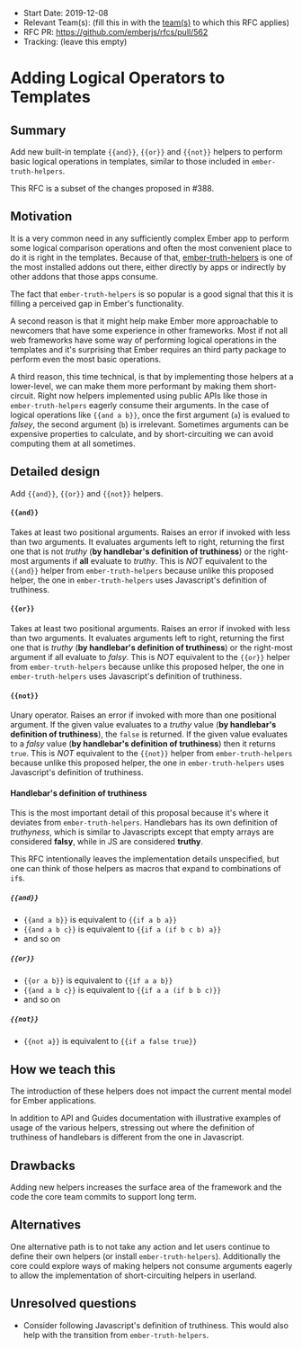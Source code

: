 - Start Date: 2019-12-08
- Relevant Team(s): (fill this in with the [team(s)](README.md#relevant-teams) to which this RFC applies)
- RFC PR: https://github.com/emberjs/rfcs/pull/562
- Tracking: (leave this empty)

# Adding Logical Operators to Templates

## Summary

Add new built-in template `{{and}}`, `{{or}}` and `{{not}}` helpers to perform basic logical operations in templates, similar to those included in `ember-truth-helpers`.

This RFC is a subset of the changes proposed in #388.

## Motivation

It is a very common need in any sufficiently complex Ember app to perform some logical comparison operations and often the most convenient place to do it is right in the templates.
Because of that, [ember-truth-helpers](https://github.com/jmurphyau/ember-truth-helpers) is one of the most installed addons out there, either directly by apps or indirectly by
other addons that those apps consume.

The fact that `ember-truth-helpers` is so popular is a good signal that this it is filling a perceived gap in Ember's functionality.

A second reason is that it might help make Ember more approachable to newcomers that have some experience in other frameworks.
Most if not all web frameworks have some way of performing logical operations in the templates and it's surprising that Ember requires an third party package to perform
even the most basic operations.

A third reason, this time technical, is that by implementing those helpers at a lower-level, we can make them more performant by making them short-circuit.
Right now helpers implemented using public APIs like those in `ember-truth-helpers` eagerly consume their arguments. In the case of logical operations like `{{and a b}}`,
once the first argument (`a`) is evalued to _falsey_, the second argument (`b`) is irrelevant. Sometimes arguments can be expensive properties to calculate,
and by short-circuiting we can avoid computing them at all sometimes.


## Detailed design

Add `{{and}}`, `{{or}}` and `{{not}}` helpers.

#### `{{and}}`
Takes at least two positional arguments. Raises an error if invoked with less than two arguments.
It evaluates arguments left to right, returning the first one that is not _truthy_ (**by handlebar's definition of truthiness**)
or the right-most arguments if **all** evaluate to _truthy_.
This is *NOT* equivalent to the `{{and}}` helper from `ember-truth-helpers` because unlike this proposed helper, the one in `ember-truth-helpers`
uses Javascript's definition of truthiness.

#### `{{or}}`
Takes at least two positional arguments. Raises an error if invoked with less than two arguments.
It evaluates arguments left to right, returning the first one that is _truthy_ (**by handlebar's definition of truthiness**) or the
right-most argument if all evaluate to _falsy_.
This is *NOT* equivalent to the `{{or}}` helper from `ember-truth-helpers` because unlike this proposed helper, the one in `ember-truth-helpers`
uses Javascript's definition of truthiness.

#### `{{not}}`
Unary operator. Raises an error if invoked with more than one positional argument. If the given value evaluates to a _truthy_ value (**by handlebar's definition of truthiness**),
the `false` is returned. If the given value evaluates to a _falsy_ value (**by handlebar's definition of truthiness**) then it returns `true`.
This is *NOT* equivalent to the `{{not}}` helper from `ember-truth-helpers` because unlike this proposed helper, the one in `ember-truth-helpers`
uses Javascript's definition of truthiness.

#### Handlebar's definition of truthiness
This is the most important detail of this proposal because it's where it deviates from `ember-truth-helpers`.
Handlebars has its own definition of _truthyness_, which is similar to Javascripts except that empty arrays are
considered **falsy**, while in JS are considered **truthy**.


This RFC intentionally leaves the implementation details unspecified, but one can think of those helpers as macros that
expand to combinations of `if`s.

##### `{{and}}`
- `{{and a b}}` is equivalent to `{{if a b a}}`
- `{{and a b c}}` is equivalent to  `{{if a (if b c b) a}}`
- and so on

##### `{{or}}`
- `{{or a b}}` is equivalent to `{{if a a b}}`
- `{{and a b c}}` is equivalent to  `{{if a a (if b b c)}}`
- and so on

##### `{{not}}`
- `{{not a}}` is equivalent to `{{if a false true}}`

## How we teach this

The introduction of these helpers does not impact the current mental model for Ember applications.

In addition to API and Guides documentation with illustrative examples of usage of the various helpers, stressing out
where the definition of truthiness of handlebars is different from the one in Javascript.

## Drawbacks

Adding new helpers increases the surface area of the framework and the code the core team commits to support long term.

## Alternatives

One alternative path is to not take any action and let users continue to define their own helpers (or install `ember-truth-helpers`).
Additionally the core could explore ways of making helpers not consume arguments eagerly to allow the implementation
of short-circuiting helpers in userland.

## Unresolved questions

- Consider following Javascript's definition of truthiness. This would also help with the transition from `ember-truth-helpers`.

